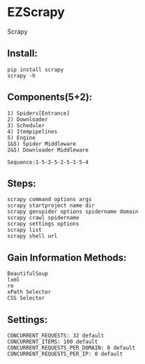 # EZScrapy
Scrapy

## Install:
    pip install scrapy  
    scrapy -h  
    
## Components(5+2):
    1) Spiders[Entrance]  
    2) Downloader  
    3) Scheduler  
    4) Itempipelines  
    5) Engine  
    1&5) Spider Middleware  
    2&5) Downloader Middleware  
    
    Sequence:1-5-3-5-2-5-1-5-4  
    
## Steps:
    scrapy command options args  
    scrapy startproject name dir  
    scrapy genspider options spidername domain  
    scrapy crawl spidername  
    scrapy settings options  
    scrapy list  
    scrapy shell url  
    
## Gain Information Methods:
    BeautifulSoup  
    lxml  
    re  
    xPath Selector  
    CSS Selector  
    
## Settings:
    CONCURRENT_REQUESTS: 32 default  
    CONCURRENT_ITEMS: 100 default  
    CONCURRENT_REQUESTS_PER_DOMAIN: 8 default  
    CONCURRENT_REQUESTS_PER_IP: 0 default  